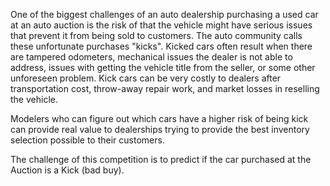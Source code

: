 
One of the biggest challenges of an auto dealership purchasing a used car at an auto auction is the risk of that the vehicle might have serious issues that prevent it from being sold to customers. The auto community calls these unfortunate purchases "kicks".
Kicked cars often result when there are tampered odometers, mechanical issues the dealer is not able to address, issues with getting the vehicle title from the seller, or some other unforeseen problem. Kick cars can be very costly to dealers after transportation cost, throw-away repair work, and market losses in reselling the vehicle.

Modelers who can figure out which cars have a higher risk of being kick can provide real value to dealerships trying to provide the best inventory selection possible to their customers.

The challenge of this competition is to predict if the car purchased at the Auction is a Kick (bad buy).
